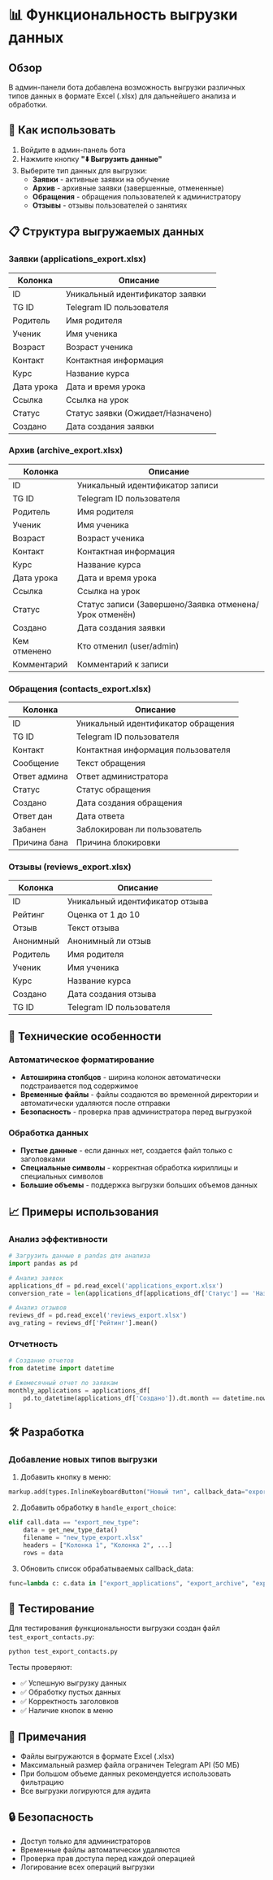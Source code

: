 # 📊 Функциональность выгрузки данных

## Обзор

В админ-панели бота добавлена возможность выгрузки различных типов данных в формате Excel (.xlsx) для дальнейшего анализа и обработки.

## 🚀 Как использовать

1. Войдите в админ-панель бота
2. Нажмите кнопку **"⬇️ Выгрузить данные"**
3. Выберите тип данных для выгрузки:
   - **Заявки** - активные заявки на обучение
   - **Архив** - архивные заявки (завершенные, отмененные)
   - **Обращения** - обращения пользователей к администратору
   - **Отзывы** - отзывы пользователей о занятиях

## 📋 Структура выгружаемых данных

### Заявки (applications_export.xlsx)
| Колонка | Описание |
|---------|----------|
| ID | Уникальный идентификатор заявки |
| TG ID | Telegram ID пользователя |
| Родитель | Имя родителя |
| Ученик | Имя ученика |
| Возраст | Возраст ученика |
| Контакт | Контактная информация |
| Курс | Название курса |
| Дата урока | Дата и время урока |
| Ссылка | Ссылка на урок |
| Статус | Статус заявки (Ожидает/Назначено) |
| Создано | Дата создания заявки |

### Архив (archive_export.xlsx)
| Колонка | Описание |
|---------|----------|
| ID | Уникальный идентификатор записи |
| TG ID | Telegram ID пользователя |
| Родитель | Имя родителя |
| Ученик | Имя ученика |
| Возраст | Возраст ученика |
| Контакт | Контактная информация |
| Курс | Название курса |
| Дата урока | Дата и время урока |
| Ссылка | Ссылка на урок |
| Статус | Статус записи (Завершено/Заявка отменена/Урок отменён) |
| Создано | Дата создания заявки |
| Кем отменено | Кто отменил (user/admin) |
| Комментарий | Комментарий к записи |

### Обращения (contacts_export.xlsx)
| Колонка | Описание |
|---------|----------|
| ID | Уникальный идентификатор обращения |
| TG ID | Telegram ID пользователя |
| Контакт | Контактная информация пользователя |
| Сообщение | Текст обращения |
| Ответ админа | Ответ администратора |
| Статус | Статус обращения |
| Создано | Дата создания обращения |
| Ответ дан | Дата ответа |
| Забанен | Заблокирован ли пользователь |
| Причина бана | Причина блокировки |

### Отзывы (reviews_export.xlsx)
| Колонка | Описание |
|---------|----------|
| ID | Уникальный идентификатор отзыва |
| Рейтинг | Оценка от 1 до 10 |
| Отзыв | Текст отзыва |
| Анонимный | Анонимный ли отзыв |
| Родитель | Имя родителя |
| Ученик | Имя ученика |
| Курс | Название курса |
| Создано | Дата создания отзыва |
| TG ID | Telegram ID пользователя |

## 🔧 Технические особенности

### Автоматическое форматирование
- **Автоширина столбцов** - ширина колонок автоматически подстраивается под содержимое
- **Временные файлы** - файлы создаются во временной директории и автоматически удаляются после отправки
- **Безопасность** - проверка прав администратора перед выгрузкой

### Обработка данных
- **Пустые данные** - если данных нет, создается файл только с заголовками
- **Специальные символы** - корректная обработка кириллицы и специальных символов
- **Большие объемы** - поддержка выгрузки больших объемов данных

## 📈 Примеры использования

### Анализ эффективности
```python
# Загрузить данные в pandas для анализа
import pandas as pd

# Анализ заявок
applications_df = pd.read_excel('applications_export.xlsx')
conversion_rate = len(applications_df[applications_df['Статус'] == 'Назначено']) / len(applications_df)

# Анализ отзывов
reviews_df = pd.read_excel('reviews_export.xlsx')
avg_rating = reviews_df['Рейтинг'].mean()
```

### Отчетность
```python
# Создание отчетов
from datetime import datetime

# Ежемесячный отчет по заявкам
monthly_applications = applications_df[
    pd.to_datetime(applications_df['Создано']).dt.month == datetime.now().month
]
```

## 🛠 Разработка

### Добавление новых типов выгрузки

1. Добавить кнопку в меню:
```python
markup.add(types.InlineKeyboardButton("Новый тип", callback_data="export_new_type"))
```

2. Добавить обработку в `handle_export_choice`:
```python
elif call.data == "export_new_type":
    data = get_new_type_data()
    filename = "new_type_export.xlsx"
    headers = ["Колонка 1", "Колонка 2", ...]
    rows = data
```

3. Обновить список обрабатываемых callback_data:
```python
func=lambda c: c.data in ["export_applications", "export_archive", "export_contacts", "export_reviews", "export_new_type"]
```

## 🧪 Тестирование

Для тестирования функциональности выгрузки создан файл `test_export_contacts.py`:

```bash
python test_export_contacts.py
```

Тесты проверяют:
- ✅ Успешную выгрузку данных
- ✅ Обработку пустых данных
- ✅ Корректность заголовков
- ✅ Наличие кнопок в меню

## 📝 Примечания

- Файлы выгружаются в формате Excel (.xlsx)
- Максимальный размер файла ограничен Telegram API (50 МБ)
- При большом объеме данных рекомендуется использовать фильтрацию
- Все выгрузки логируются для аудита

## 🔒 Безопасность

- Доступ только для администраторов
- Временные файлы автоматически удаляются
- Проверка прав доступа перед каждой операцией
- Логирование всех операций выгрузки 